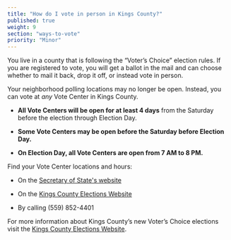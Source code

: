 ```yaml
---
title: "How do I vote in person in Kings County?"
published: true
weight: 9
section: "ways-to-vote"
priority: "Minor"
---
```


You live in a county that is following the “Voter’s Choice” election rules. If you are registered to vote, you will get a ballot in the mail and can choose whether to mail it back, drop it off, or instead vote in person.

Your neighborhood polling locations may no longer be open. Instead, you can vote at *any* Vote Center in Kings County.   

- **All Vote Centers will be open for at least 4 days** from the Saturday before the election through Election Day.

- **Some Vote Centers may be open before the Saturday before Election Day.**

- **On Election Day, all Vote Centers are open from 7 AM to 8 PM.**  

Find your Vote Center locations and hours:  

- On the [Secretary of State's website](https://caearlyvoting.sos.ca.gov/) 

- On the [Kings County Elections Website](https://www.countyofkings.com/home/showpublisheddocument/28819)   

- By calling (559) 852-4401 

For more information about Kings County’s new Voter’s Choice elections visit the [Kings County Elections Website](https://www.countyofkings.com/departments/administration/elections). 
